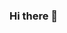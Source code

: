 ### Hi there 👋

<!--
**misbahmunirinalkhafadh/misbahmunirinalkhafadh** is a ✨ _special_ ✨ repository because its `README.md` (this file) appears on your GitHub profile.

Here are some ideas to get you started:

- 🔭 I’m currently working on PT Mitra Integrasi Informatika
- 🌱 I’m currently learning ReactJs, ExpressJs, Tailwind
-->
